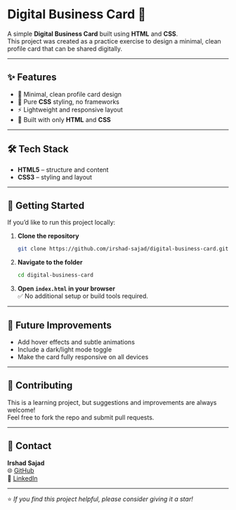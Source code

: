 # Digital Business Card 📇

A simple **Digital Business Card** built using **HTML** and **CSS**.  
This project was created as a practice exercise to design a minimal, clean profile card that can be shared digitally.

---

## ✨ Features

- 💼 Minimal, clean profile card design
- 🎨 Pure **CSS** styling, no frameworks
- ⚡ Lightweight and responsive layout
- 🚀 Built with only **HTML** and **CSS**

---

## 🛠️ Tech Stack

- **HTML5** – structure and content  
- **CSS3** – styling and layout

---

## 🚀 Getting Started

If you’d like to run this project locally:

1. **Clone the repository**
   ```bash
   git clone https://github.com/irshad-sajad/digital-business-card.git
   ```

2. **Navigate to the folder**
   ```bash
   cd digital-business-card
   ```

3. **Open `index.html` in your browser**  
   ✅ No additional setup or build tools required.

---

## 📌 Future Improvements

- Add hover effects and subtle animations
- Include a dark/light mode toggle
- Make the card fully responsive on all devices

---

## 🤝 Contributing

This is a learning project, but suggestions and improvements are always welcome!  
Feel free to fork the repo and submit pull requests.

---

## 📧 Contact

**Irshad Sajad**  
🌐 [GitHub](https://github.com/irshad-sajad)  
💼 [LinkedIn](https://www.linkedin.com/in/irshad-sajad/)

---

⭐ *If you find this project helpful, please consider giving it a star!*
